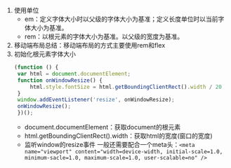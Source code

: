 1. 使用单位
   * em：定义字体大小时以父级的字体大小为基准；定义长度单位时以当前字体大小为基准。
   * rem：以根元素的字体大小为基准。以父级的宽度为基准。
2. 移动端布局总结：移动端布局的方式主要使用rem和flex
3. 初始化根元素字体大小
   ```javascript
   (function () {
    var html = document.documentElement;
    function onWindowResize() {
        html.style.fontSize = html.getBoundingClientRect().width / 20 + 'px';
    }
    window.addEventListener('resize', onWindowResize);
    onWindowResize();
    })();
    ```
    * document.documentElement：获取document的根元素
    * html.getBoundingClientRect().width：获取html的宽度(窗口的宽度)
    * 监听window的resize事件
    一般还需要配合一个meta头：`<meta name="viewport" content="width=device-width, initial-scale=1.0, minimum-sacle=1.0, maximum-scale=1.0, user-scalable=no" />`

